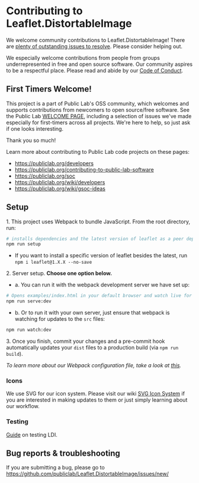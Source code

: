 Contributing to Leaflet.DistortableImage
==========================

We welcome community contributions to Leaflet.DistortableImage! There are [plenty of outstanding issues to resolve](https://github.com/publiclab/Leaflet.DistortableImage/issues). Please consider helping out.

We especially welcome contributions from people from groups underrepresented in free and open source software. Our community aspires to be a respectful place. Please read and abide by our [Code of Conduct](https://publiclab.org/conduct).

## First Timers Welcome!

This project is a part of Public Lab's OSS community, which welcomes and supports contributions from newcomers to open source/free software. See the Public Lab [WELCOME PAGE](https://code.publiclab.org/#r=all), including a selection of issues we've made especially for first-timers across all projects. We're here to help, so just ask if one looks interesting.

Thank you so much!

Learn more about contributing to Public Lab code projects on these pages:

* https://publiclab.org/developers
* https://publiclab.org/contributing-to-public-lab-software
* https://publiclab.org/soc
* https://publiclab.org/wiki/developers
* https://publiclab.org/wiki/gsoc-ideas

## Setup

1\. This project uses Webpack to bundle JavaScript. From the root directory, run:

```Bash
# installs dependencies and the latest version of leaflet as a peer dependency; builds dist files.
npm run setup
```

 * If you want to install a specific version of leaflet besides the latest, run `npm i leaflet@1.X.X --no-save`

2\. Server setup. **Choose one option below.**

  - a. You can run it with the webpack development server we have set up:

```Bash
# Opens examples/index.html in your default browser and watch live for changes
npm run serve:dev
```

* b. Or to run it with your own server, just ensure that webpack is watching for updates to the `src` files:

```Bash
npm run watch:dev
```

3\. Once you finish, commit your changes and a pre-commit hook automatically updates your `dist` files to a production build (via `npm run build`).

*To learn more about our Webpack configuration file, take a look at [this](WEBPACK.md).*

### Icons

We use SVG for our icon system. Please visit our wiki [SVG Icon System](https://github.com/publiclab/Leaflet.DistortableImage/wiki/SVG-Icon-System) if you are interested in making updates to them or just simply learning about our workflow.

### Testing

[Guide](TESTING.md) on testing LDI.


## Bug reports & troubleshooting

If you are submitting a bug, please go to https://github.com/publiclab/Leaflet.DistortableImage/issues/new/
